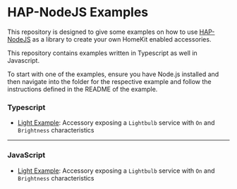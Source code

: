 # HAP-NodeJS Examples

This repository is designed to give some examples on how to use [HAP-NodeJS](https://github.com/homebridge/HAP-NodeJS)
as a library to create your own HomeKit enabled accessories.

This repository contains examples written in Typescript as well in Javascript.

To start with one of the examples, ensure you have Node.js installed and then navigate into the folder for the 
respective example and follow the instructions defined in the README of the example.

### Typescript

* [Light Example](./light-example-typescript): Accessory exposing a `Lightbulb` service with `On` and 
    `Brightness` characteristics

---

### JavaScript

* [Light Example](./light-example-javascript): Accessory exposing a `Lightbulb` service with `On` and 
    `Brightness` characteristics
